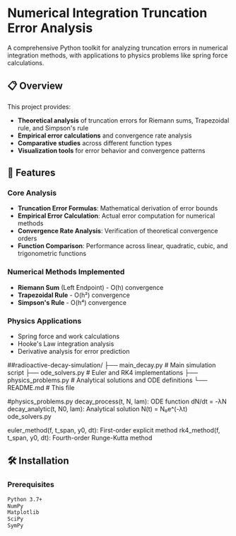 # Numerical Integration Truncation Error Analysis

A comprehensive Python toolkit for analyzing truncation errors in numerical integration methods, with applications to physics problems like spring force calculations.

## 📋 Overview

This project provides:
- **Theoretical analysis** of truncation errors for Riemann sums, Trapezoidal rule, and Simpson's rule
- **Empirical error calculations** and convergence rate analysis
- **Comparative studies** across different function types
- **Visualization tools** for error behavior and convergence patterns

## 🚀 Features

### Core Analysis
- **Truncation Error Formulas**: Mathematical derivation of error bounds
- **Empirical Error Calculation**: Actual error computation for numerical methods
- **Convergence Rate Analysis**: Verification of theoretical convergence orders
- **Function Comparison**: Performance across linear, quadratic, cubic, and trigonometric functions

### Numerical Methods Implemented
- **Riemann Sum** (Left Endpoint) - O(h) convergence
- **Trapezoidal Rule** - O(h²) convergence  
- **Simpson's Rule** - O(h⁴) convergence

### Physics Applications
- Spring force and work calculations
- Hooke's Law integration analysis
- Derivative analysis for error prediction

##radioactive-decay-simulation/
├── main_decay.py              # Main simulation script
├── ode_solvers.py             # Euler and RK4 implementations
├── physics_problems.py        # Analytical solutions and ODE definitions
└── README.md                  # This file

#physics_problems.py
decay_process(t, N, lam): ODE function dN/dt = -λN
decay_analytic(t, N0, lam): Analytical solution N(t) = N₀e^(-λt)
ode_solvers.py

euler_method(f, t_span, y0, dt): First-order explicit method
rk4_method(f, t_span, y0, dt): Fourth-order Runge-Kutta method

## 🛠 Installation

### Prerequisites
```bash
Python 3.7+
NumPy
Matplotlib
SciPy
SymPy
